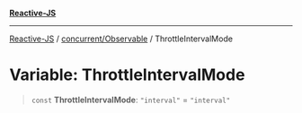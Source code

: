 [**Reactive-JS**](../../../README.md)

***

[Reactive-JS](../../../README.md) / [concurrent/Observable](../README.md) / ThrottleIntervalMode

# Variable: ThrottleIntervalMode

> `const` **ThrottleIntervalMode**: `"interval"` = `"interval"`
